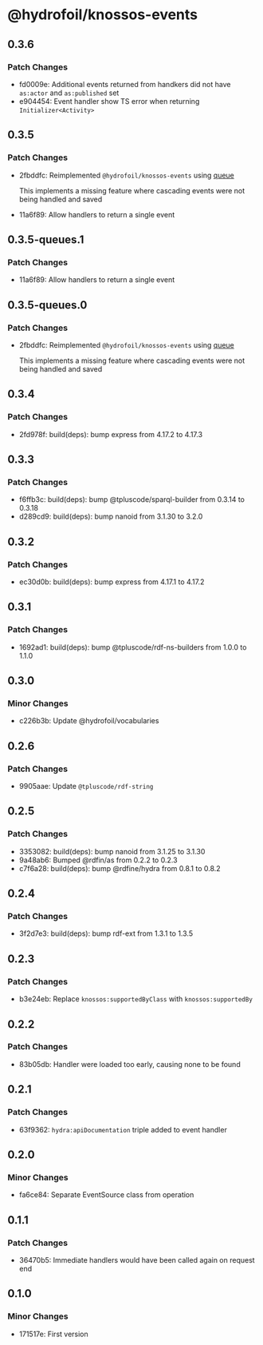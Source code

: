 # @hydrofoil/knossos-events

## 0.3.6

### Patch Changes

- fd0009e: Additional events returned from handkers did not have `as:actor` and `as:published` set
- e904454: Event handler show TS error when returning `Initializer<Activity>`

## 0.3.5

### Patch Changes

- 2fbddfc: Reimplemented `@hydrofoil/knossos-events` using [queue](https://npm.im/queue)

  This implements a missing feature where cascading events were not being handled and saved

- 11a6f89: Allow handlers to return a single event

## 0.3.5-queues.1

### Patch Changes

- 11a6f89: Allow handlers to return a single event

## 0.3.5-queues.0

### Patch Changes

- 2fbddfc: Reimplemented `@hydrofoil/knossos-events` using [queue](https://npm.im/queue)

  This implements a missing feature where cascading events were not being handled and saved

## 0.3.4

### Patch Changes

- 2fd978f: build(deps): bump express from 4.17.2 to 4.17.3

## 0.3.3

### Patch Changes

- f6ffb3c: build(deps): bump @tpluscode/sparql-builder from 0.3.14 to 0.3.18
- d289cd9: build(deps): bump nanoid from 3.1.30 to 3.2.0

## 0.3.2

### Patch Changes

- ec30d0b: build(deps): bump express from 4.17.1 to 4.17.2

## 0.3.1

### Patch Changes

- 1692ad1: build(deps): bump @tpluscode/rdf-ns-builders from 1.0.0 to 1.1.0

## 0.3.0

### Minor Changes

- c226b3b: Update @hydrofoil/vocabularies

## 0.2.6

### Patch Changes

- 9905aae: Update `@tpluscode/rdf-string`

## 0.2.5

### Patch Changes

- 3353082: build(deps): bump nanoid from 3.1.25 to 3.1.30
- 9a48ab6: Bumped @rdfin/as from 0.2.2 to 0.2.3
- c7f6a28: build(deps): bump @rdfine/hydra from 0.8.1 to 0.8.2

## 0.2.4

### Patch Changes

- 3f2d7e3: build(deps): bump rdf-ext from 1.3.1 to 1.3.5

## 0.2.3

### Patch Changes

- b3e24eb: Replace `knossos:supportedByClass` with `knossos:supportedBy`

## 0.2.2

### Patch Changes

- 83b05db: Handler were loaded too early, causing none to be found

## 0.2.1

### Patch Changes

- 63f9362: `hydra:apiDocumentation` triple added to event handler

## 0.2.0

### Minor Changes

- fa6ce84: Separate EventSource class from operation

## 0.1.1

### Patch Changes

- 36470b5: Immediate handlers would have been called again on request end

## 0.1.0

### Minor Changes

- 171517e: First version

